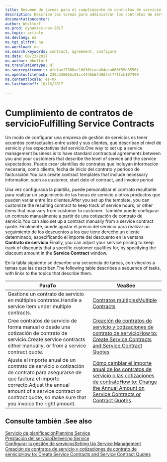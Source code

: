 ```yaml
---
title: Resumen de tareas para el cumplimiento de contratos de servicio
description: Describe las tareas para administrar los contratos de servicio con los clientes.
documentationcenter: 
author: bholtorf
ms.prod: dynamics-nav-2017
ms.topic: article
ms.devlang: na
ms.tgt_pltfrm: na
ms.workload: na
ms.search.keywords: contract, agreement, configure
ms.date: 08/23/2017
ms.author: bholtorf
ms.translationtype: HT
ms.sourcegitcommit: 4fefaef7380ac10836fcac404eea006f55d8556f
ms.openlocfilehash: 239c330055c81cc4446b6fd9dfef7fffcb107499
ms.contentlocale: es-mx
ms.lasthandoff: 10/16/2017

---
```

# <a name="fulfilling-service-contracts"></a><span data-ttu-id="d3483-103">Cumplimiento de contratos de servicio</span><span class="sxs-lookup"><span data-stu-id="d3483-103">Fulfilling Service Contracts</span></span> 
<span data-ttu-id="d3483-104">Un modo de configurar una empresa de gestión de servicios es tener acuerdos contractuales entre usted y sus clientes, que describan el nivel de servicio y las expectativas del servicio.</span><span class="sxs-lookup"><span data-stu-id="d3483-104">One way to set up a service management business is to have standard contractual agreements between you and your customers that describe the level of service and the service expectations.</span></span> <span data-ttu-id="d3483-105">Puede crear plantillas de contratos que incluyan información necesaria, como cliente, fecha de inicio del contrato y periodo de facturación.</span><span class="sxs-lookup"><span data-stu-id="d3483-105">You can create contract templates that include necessary information, such as customer, start date of contract, and invoice period.</span></span>  
  
<span data-ttu-id="d3483-106">Una vez configurada la plantilla, puede personalizar el contrato resultante para realizar un seguimiento de las horas de servicio u otros productos que pueden variar entre los clientes.</span><span class="sxs-lookup"><span data-stu-id="d3483-106">After you set up the template, you can customize the resulting contract to keep track of service hours, or other items that may vary from customer to customer.</span></span> <span data-ttu-id="d3483-107">También puede configurar un contrato manualmente a partir de una cotización de contrato de servicio.</span><span class="sxs-lookup"><span data-stu-id="d3483-107">You can also set up a contract manually from a service contract quote.</span></span> <span data-ttu-id="d3483-108">Finalmente, puede ajustar el precio del servicio para realizar un seguimiento de los descuentos a los que tiene derecho un cliente determinado, especificando el importe del descuento en la ventana **Contrato de servicio**.</span><span class="sxs-lookup"><span data-stu-id="d3483-108">Finally, you can adjust your service pricing to keep track of discounts that a specific customer qualifies for, by specifying the discount amount in the **Service Contract** window.</span></span>  

<span data-ttu-id="d3483-109">En la tabla siguiente se describe una secuencia de tareas, con vínculos a temas que las describen.</span><span class="sxs-lookup"><span data-stu-id="d3483-109">The following table describes a sequence of tasks, with links to the topics that describe them.</span></span>   
  
|<span data-ttu-id="d3483-110">**Para**</span><span class="sxs-lookup"><span data-stu-id="d3483-110">**To**</span></span>|<span data-ttu-id="d3483-111">**Vea**</span><span class="sxs-lookup"><span data-stu-id="d3483-111">**See**</span></span>|  
|------------|-------------|  
|<span data-ttu-id="d3483-112">Gestione un contrato de servicio en múltiples contratos.</span><span class="sxs-lookup"><span data-stu-id="d3483-112">Handle a service item under multiple contracts.</span></span> | [<span data-ttu-id="d3483-113">Contratos múltiples</span><span class="sxs-lookup"><span data-stu-id="d3483-113">Multiple Contracts</span></span>](service-multiple-contracts.md)|  
|<span data-ttu-id="d3483-114">Cree contratos de servicio de forma manual o desde una cotización de contrato de servicio.</span><span class="sxs-lookup"><span data-stu-id="d3483-114">Create service contracts either manually, or from a service contract quote.</span></span>| [<span data-ttu-id="d3483-115">Creación de contratos de servicio y cotizaciones de contrato de servicio</span><span class="sxs-lookup"><span data-stu-id="d3483-115">How to: Create Service Contracts and Service Contract Quotes</span></span>](service-how-to-create-service-contracts-and-service-contract-quotes.md)|
|<span data-ttu-id="d3483-116">Ajuste el importe anual de un contrato de servicio o cotización de contrato para asegurarse de que factura el importe correcto.</span><span class="sxs-lookup"><span data-stu-id="d3483-116">Adjust the annual amount of a service contract or contract quote, so make sure that you invoice the right amount.</span></span>|[<span data-ttu-id="d3483-117">Cómo cambiar el importe anual de los contratos de servicio o las cotizaciones de contrato</span><span class="sxs-lookup"><span data-stu-id="d3483-117">How to: Change the Annual Amount on Service Contracts or Contract Quotes</span></span>](service-how-to-change-the-annual-amount-on-service-contracts-or-contract-quotes.md)|

## <a name="see-also"></a><span data-ttu-id="d3483-118">Consulte también .</span><span class="sxs-lookup"><span data-stu-id="d3483-118">See also</span></span>
[<span data-ttu-id="d3483-119">Servicio de planificación</span><span class="sxs-lookup"><span data-stu-id="d3483-119">Planning Service</span></span>](service-plan-service.md)  
[<span data-ttu-id="d3483-120">Prestación del servicio</span><span class="sxs-lookup"><span data-stu-id="d3483-120">Delivering Service</span></span>](service-deliver-service.md)  
[<span data-ttu-id="d3483-121">Configurar la gestión de servicios</span><span class="sxs-lookup"><span data-stu-id="d3483-121">Setting Up Service Management</span></span>](service-setup-service.md)  
[<span data-ttu-id="d3483-122">Creación de contratos de servicio y cotizaciones de contrato de servicio</span><span class="sxs-lookup"><span data-stu-id="d3483-122">How to: Create Service Contracts and Service Contract Quotes</span></span>](service-how-to-create-service-contracts-and-service-contract-quotes.md)  


